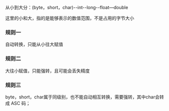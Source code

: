 从小到大分：(byte，short，char)--int--long--float—double

这里的小和大，指的是能够表示的数值范围，不是占用的字节大小

<h3>规则一</h3>

自动转换，只能从小往大赋值

<h3>规则二</h3>

大往小赋值，只能强转，且可能会丢失精度

<h3>规则三</h3>

byte，short，char属于同级别，也不能自动相互转换，需要强转，其中char会转成 ASC 码；
